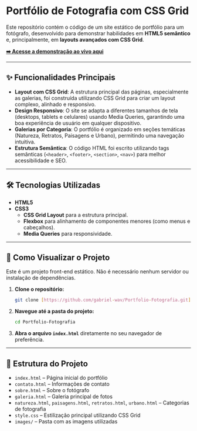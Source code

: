 # Portfólio de Fotografia com CSS Grid

Este repositório contém o código de um site estático de portfólio para um fotógrafo, desenvolvido para demonstrar habilidades em **HTML5 semântico** e, principalmente, em **layouts avançados com CSS Grid**.

**[➡️ Acesse a demonstração ao vivo aqui](https://gabriel-wav.github.io/Portfolio-Fotografia/)**

---

## ✨ Funcionalidades Principais

* **Layout com CSS Grid**: A estrutura principal das páginas, especialmente as galerias, foi construída utilizando CSS Grid para criar um layout complexo, alinhado e responsivo.
* **Design Responsivo**: O site se adapta a diferentes tamanhos de tela (desktops, tablets e celulares) usando Media Queries, garantindo uma boa experiência de usuário em qualquer dispositivo.
* **Galerias por Categoria**: O portfólio é organizado em seções temáticas (Natureza, Retratos, Paisagens e Urbano), permitindo uma navegação intuitiva.
* **Estrutura Semântica**: O código HTML foi escrito utilizando tags semânticas (`<header>`, `<footer>`, `<section>`, `<nav>`) para melhor acessibilidade e SEO.

---

## 🛠️ Tecnologias Utilizadas

* **HTML5**
* **CSS3**
    * **CSS Grid Layout** para a estrutura principal.
    * **Flexbox** para alinhamento de componentes menores (como menus e cabeçalhos).
    * **Media Queries** para responsividade.

---

## 🚀 Como Visualizar o Projeto

Este é um projeto front-end estático. Não é necessário nenhum servidor ou instalação de dependências.

1.  **Clone o repositório:**
    ```bash
    git clone [https://github.com/gabriel-wav/Portfolio-Fotografia.git](https://github.com/gabriel-wav/Portfolio-Fotografia.git)
    ```
2.  **Navegue até a pasta do projeto:**
    ```bash
    cd Portfolio-Fotografia
    ```
3.  **Abra o arquivo `index.html`** diretamente no seu navegador de preferência.

---

## 📁 Estrutura do Projeto

- `index.html` – Página inicial do portfólio
- `contato.html` – Informações de contato
- `sobre.html` – Sobre o fotógrafo
- `galeria.html` – Galeria principal de fotos
- `natureza.html`, `paisagens.html`, `retratos.html`, `urbano.html` – Categorias de fotografia
- `style.css` – Estilização principal utilizando CSS Grid
- `images/` – Pasta com as imagens utilizadas
